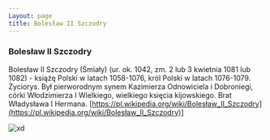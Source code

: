 ```yaml
---
Layout: page
title: Bolesław II Szczodry
---
```

### Bolesław II Szczodry
Bolesław II Szczodry (Śmiały) (ur. ok. 1042, zm. 2 lub 3 kwietnia 1081 lub 1082) - książę Polski w latach 1058-1076, król Polski w latach 1076-1079. Życiorys. Był pierworodnym synem Kazimierza Odnowiciela i Dobroniegi, córki Włodzimierza I Wielkiego, wielkiego księcia kijowskiego. Brat Władysława I Hermana.
[https://pl.wikipedia.org/wiki/Bolesław_II_Szczodry](https://pl.wikipedia.org/wiki/Bolesław_II_Szczodry)]

![xd](http://www.nowypoczet.online/wp-content/uploads/2020/08/06.jpg)
